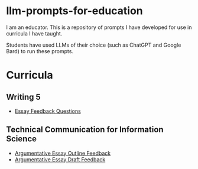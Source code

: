 # llm-prompts-for-education

I am an educator. This is a repository of prompts I have developed for use in curricula I have taught.

Students have used LLMs of their choice (such as ChatGPT and Google Bard) to run these prompts.

# Curricula

## Writing 5

- [Essay Feedback Questions](https://github.com/billcprice3/llm-prompts-for-education/blob/main/Writing%205%20-%20Essay%20Feedback%20Questions.txt)

## Technical Communication for Information Science

- [Argumentative Essay Outline Feedback](https://github.com/billcprice3/llm-prompts-for-education/blob/main/INFSCI%202205%20-%20Argumentative%20Essay%20Outline%20Feedback.txt)
- [Argumentative Essay Draft Feedback](https://github.com/billcprice3/llm-prompts-for-education/blob/main/INFSCI%202205%20-%20Argumentative%20Essay%20Feedback.txt)

